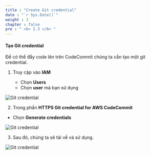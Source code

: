 ```yaml
---
title : "Create Git credential"
date : "`r Sys.Date()`"
weight : 3
chapter : false
pre : " <b> 2.3 </b> "
---
```


#### Tạo Git credential

Để có thể đẩy code lên trên CodeCommit chúng ta cần tạo một git credential.

1. Truy cập vào **IAM**
    
    - Chọn **Users**
    - Chọn **user** mà bạn sử dụng

![Git credential](/images/2/2.3/1.png)

2. Trong phần **HTTPS Git credential for AWS CodeCommit**

- Chọn **Generate credentials**

![Git credential](/images/2/2.3/2.png)

3. Sau đó, chúng ta sẽ tải về và sử dụng.

![Git credential](/images/2/2.3/3.png)